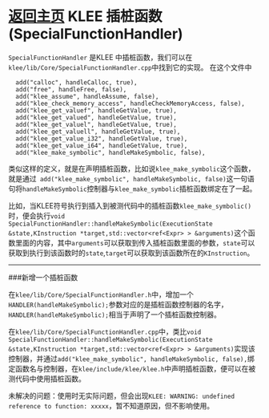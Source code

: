 [返回主页](../README.md)
KLEE 插桩函数 (SpecialFunctionHandler)
=========================
`SpecialFunctionHandler` 是KLEE 中插桩函数，我们可以在`klee/lib/Core/SpecialFunctionHandler.cpp`中找到它的实现。
在这个文件中
```
  add("calloc", handleCalloc, true),
  add("free", handleFree, false),
  add("klee_assume", handleAssume, false),
  add("klee_check_memory_access", handleCheckMemoryAccess, false),
  add("klee_get_valuef", handleGetValue, true),
  add("klee_get_valued", handleGetValue, true),
  add("klee_get_valuel", handleGetValue, true),
  add("klee_get_valuell", handleGetValue, true),
  add("klee_get_value_i32", handleGetValue, true),
  add("klee_get_value_i64", handleGetValue, true),
  add("klee_make_symbolic", handleMakeSymbolic, false),
```
类似这样的定义，就是在声明插桩函数，比如说`klee_make_symbolic`这个函数，就是通过` add("klee_make_symbolic", handleMakeSymbolic, false)`这一句语句将`handleMakeSymbolic`控制器与`klee_make_symbolic`插桩函数绑定在了一起。

比如，当KLEE符号执行到插入到被测代码中的插桩函数`klee_make_symbolic()`时，便会执行`void SpecialFunctionHandler::handleMakeSymbolic(ExecutionState &state,KInstruction *target,std::vector<ref<Expr> > &arguments)`这个函数里面的内容，其中`arguments`可以获取到传入插桩函数里面的参数，`state`可以获取到执行到该函数时的`state`,`target`可以获取到该函数所在的`KInstruction`。

-------
###新增一个插桩函数

在`klee/lib/Core/SpecialFunctionHandler.h`中，增加一个`HANDLER(handleMakeSymbolic);`参数对应的是插桩函数控制器的名字，`HANDLER(handleMakeSymbolic);`相当于声明了一个插桩函数控制器。

在`klee/lib/Core/SpecialFunctionHandler.cpp`中，类比`void SpecialFunctionHandler::handleMakeSymbolic(ExecutionState &state,KInstruction *target,std::vector<ref<Expr> > &arguments)`实现该控制器，并通过`add("klee_make_symbolic", handleMakeSymbolic, false),`绑定函数名与控制器，在`klee/include/klee/klee.h`中声明插桩函数，便可以在被测代码中使用插桩函数。

未解决的问题：使用时无实际问题，但会出现`KLEE: WARNING: undefined reference to function: xxxxx`，暂不知道原因，但不影响使用。